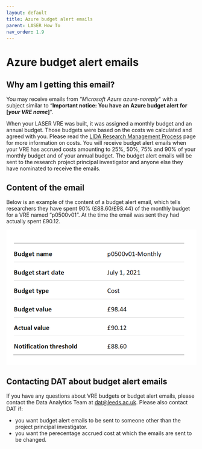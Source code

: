 ```yaml
---
layout: default
title: Azure budget alert emails
parent: LASER How To
nav_order: 1.9
---
```


# Azure budget alert emails

## Why am I getting this email?
You may receive emails from “*Microsoft Azure azure-noreply*" with a subject similar to “**Important notice: You have an Azure budget alert for [*your VRE name*]**”.

When your LASER VRE was built, it was assigned a monthly budget and an annual budget.  Those budgets were based on the costs we calculated and agreed with you.  Please read the [LIDA Research Management Process](https://lida-data-analytics-team.github.io/laserdocs/docs/lida_services/RMP.html#lida-research-management-process) page for more information on costs.  You will receive budget alert emails when your VRE has accrued costs amounting to 25%, 50%, 75% and 90% of your monthly budget and of your annual budget.
The budget alert emails will be sent to the research project principal investigator and anyone else they have nominated to receive the emails.

## Content of the email
Below is an example of the content of a budget alert email, which tells researchers they have spent 90% (£88.60/£98.44) of the monthly budget for a VRE named “p0500v01”.  At the time the email was sent they had actually spent £90.12.

![budget_alert_emails.png](../../images/budget_alert_emails/budget_alert_emails.png)

## Contacting DAT about budget alert emails
If you have any questions about VRE budgets or budget alert emails, please contact the Data Analytics Team at [dat@leeds.ac.uk](mailto:dat@leeds.ac.uk).
Please also contact DAT if:
- you want budget alert emails to be sent to someone other than the project principal investigator.
- you want the perecentage accrued cost at which the emails are sent to be changed.
